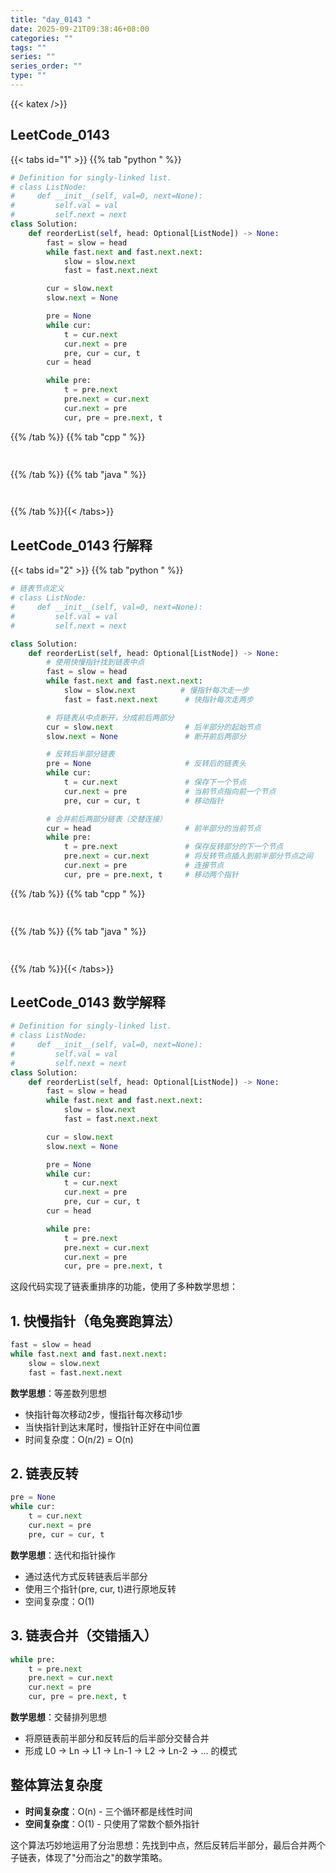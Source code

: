 ```yaml
---
title: "day_0143 "
date: 2025-09-21T09:38:46+08:00
categories: ""
tags: ""
series: ""
series_order: ""
type: ""
---
```


{{< katex />}}


## LeetCode_0143 

{{< tabs id="1" >}}
{{% tab "python " %}}

```python 
# Definition for singly-linked list.
# class ListNode:
#     def __init__(self, val=0, next=None):
#         self.val = val
#         self.next = next
class Solution:
    def reorderList(self, head: Optional[ListNode]) -> None:
        fast = slow = head
        while fast.next and fast.next.next:
            slow = slow.next
            fast = fast.next.next

        cur = slow.next
        slow.next = None

        pre = None
        while cur:
            t = cur.next
            cur.next = pre
            pre, cur = cur, t
        cur = head

        while pre:
            t = pre.next
            pre.next = cur.next
            cur.next = pre
            cur, pre = pre.next, t 
```

{{% /tab %}}
{{% tab "cpp " %}}

```cpp 
 
```

{{% /tab %}}
{{% tab "java " %}}

```java 
 
```

{{% /tab %}}{{< /tabs>}}

## LeetCode_0143  行解释

{{< tabs id="2" >}}
{{% tab "python " %}}

```python
# 链表节点定义
# class ListNode:
#     def __init__(self, val=0, next=None):
#         self.val = val
#         self.next = next

class Solution:
    def reorderList(self, head: Optional[ListNode]) -> None:
        # 使用快慢指针找到链表中点
        fast = slow = head
        while fast.next and fast.next.next:
            slow = slow.next          # 慢指针每次走一步
            fast = fast.next.next      # 快指针每次走两步

        # 将链表从中点断开，分成前后两部分
        cur = slow.next                # 后半部分的起始节点
        slow.next = None               # 断开前后两部分

        # 反转后半部分链表
        pre = None                     # 反转后的链表头
        while cur:
            t = cur.next               # 保存下一个节点
            cur.next = pre             # 当前节点指向前一个节点
            pre, cur = cur, t          # 移动指针

        # 合并前后两部分链表（交替连接）
        cur = head                     # 前半部分的当前节点
        while pre:
            t = pre.next               # 保存反转部分的下一个节点
            pre.next = cur.next        # 将反转节点插入到前半部分节点之间
            cur.next = pre             # 连接节点
            cur, pre = pre.next, t     # 移动两个指针
```

{{% /tab %}}
{{% tab "cpp " %}}

```cpp 
 
```

{{% /tab %}}
{{% tab "java " %}}

```java 
 
```

{{% /tab %}}{{< /tabs>}}

## LeetCode_0143  数学解释

```python 
# Definition for singly-linked list.
# class ListNode:
#     def __init__(self, val=0, next=None):
#         self.val = val
#         self.next = next
class Solution:
    def reorderList(self, head: Optional[ListNode]) -> None:
        fast = slow = head
        while fast.next and fast.next.next:
            slow = slow.next
            fast = fast.next.next

        cur = slow.next
        slow.next = None

        pre = None
        while cur:
            t = cur.next
            cur.next = pre
            pre, cur = cur, t
        cur = head

        while pre:
            t = pre.next
            pre.next = cur.next
            cur.next = pre
            cur, pre = pre.next, t 
```


这段代码实现了链表重排序的功能，使用了多种数学思想：

## 1. 快慢指针（龟兔赛跑算法）
```python
fast = slow = head
while fast.next and fast.next.next:
    slow = slow.next
    fast = fast.next.next
```
**数学思想**：等差数列思想
- 快指针每次移动2步，慢指针每次移动1步
- 当快指针到达末尾时，慢指针正好在中间位置
- 时间复杂度：O(n/2) = O(n)

## 2. 链表反转
```python
pre = None
while cur:
    t = cur.next
    cur.next = pre
    pre, cur = cur, t
```
**数学思想**：迭代和指针操作
- 通过迭代方式反转链表后半部分
- 使用三个指针(pre, cur, t)进行原地反转
- 空间复杂度：O(1)

## 3. 链表合并（交错插入）
```python
while pre:
    t = pre.next
    pre.next = cur.next
    cur.next = pre
    cur, pre = pre.next, t
```
**数学思想**：交替排列思想
- 将原链表前半部分和反转后的后半部分交替合并
- 形成 L0 → Ln → L1 → Ln-1 → L2 → Ln-2 → ... 的模式

## 整体算法复杂度
- **时间复杂度**：O(n) - 三个循环都是线性时间
- **空间复杂度**：O(1) - 只使用了常数个额外指针

这个算法巧妙地运用了分治思想：先找到中点，然后反转后半部分，最后合并两个子链表，体现了"分而治之"的数学策略。
